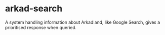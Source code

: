 # arkad-search
A system handling information about Arkad and, like Google Search, gives a prioritised response when queried.
